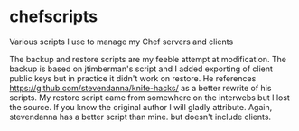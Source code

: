 chefscripts
===========

Various scripts I use to manage my Chef servers and clients

The backup and restore scripts are my feeble attempt at modification. The backup is based on jtimberman's script and I added exporting of client public keys but in practice it didn't work on restore. He references https://github.com/stevendanna/knife-hacks/ as a better rewrite of his scripts. My restore script came from somewhere on the interwebs but I lost the source. If you know the original author I will gladly attribute. Again, stevendanna has a better script than mine. but doesn't include clients.
